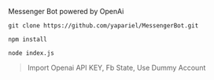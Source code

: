 Messenger Bot powered by OpenAi

```
git clone https://github.com/yapariel/MessengerBot.git
```

```
npm install
```

```
node index.js
```

> Import Openai API KEY, Fb State, Use Dummy Account
